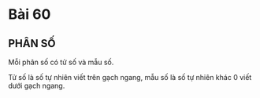 # Bài 60

## PHÂN SỐ

Mỗi phân số có tử số và mẫu số.

Tử số là số tự nhiên viết trên gạch ngang, mẫu số là số tự nhiên khác 0 viết dưới gạch ngang.
